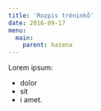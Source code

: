 ```yaml
---
title: 'Rozpis tréninků'
date: 2016-09-17
menu:
  main:
    parent: hazena
---
```


Lorem ipsum:
* dolor
* sit
* i amet.